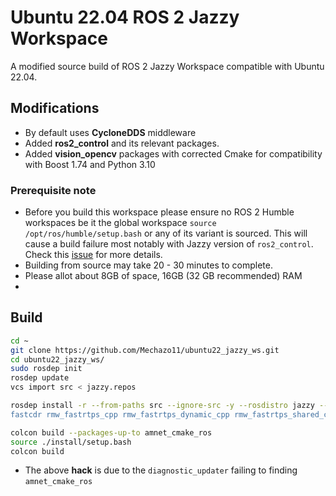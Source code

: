 # Ubuntu 22.04 ROS 2 Jazzy Workspace

A modified source build of ROS 2 Jazzy Workspace compatible with Ubuntu 22.04. 

## Modifications

* By default uses **CycloneDDS** middleware
* Added **ros2_control** and its relevant packages.
* Added **vision_opencv** packages with corrected Cmake for compatibility with Boost 1.74 and Python 3.10

### Prerequisite note

* Before you build this workspace please ensure no ROS 2 Humble workspaces be it the global workspace ```source /opt/ros/humble/setup.bash``` or any of its variant is sourced. This will cause a build failure most notably with Jazzy version of ```ros2_control```. Check this [issue](https://github.com/ros-controls/ros2_control/issues/1787) for more details.
* Building from source may take 20 - 30 minutes to complete.
* Please allot about 8GB of space, 16GB (32 GB recommended) RAM
* 

## Build

```bash
cd ~
git clone https://github.com/Mechazo11/ubuntu22_jazzy_ws.git
cd ubuntu22_jazzy_ws/
sudo rosdep init
rosdep update
vcs import src < jazzy.repos

rosdep install -r --from-paths src --ignore-src -y --rosdistro jazzy --skip-keys "fastrtps
fastcdr rmw_fastrtps_cpp rmw_fastrtps_dynamic_cpp rmw_fastrtps_shared_cpp rmw_connextdds rosidl_typesupport_fastrtps_c rosidl_typesupport_fastrtps_cpp fastrtps_cmake_module demo_nodes_py rti-connext-dds-6.0.1 urdfdom_headers"

colcon build --packages-up-to amnet_cmake_ros
source ./install/setup.bash
colcon build 
```

* The above **hack** is due to the ```diagnostic_updater``` failing to finding ```amnet_cmake_ros```
